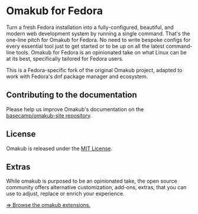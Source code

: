# Omakub for Fedora

Turn a fresh Fedora installation into a fully-configured, beautiful, and modern web development system by running a single command. That's the one-line pitch for Omakub for Fedora. No need to write bespoke configs for every essential tool just to get started or to be up on all the latest command-line tools. Omakub for Fedora is an opinionated take on what Linux can be at its best, specifically tailored for Fedora users.

This is a Fedora-specific fork of the original Omakub project, adapted to work with Fedora's dnf package manager and ecosystem.

## Contributing to the documentation

Please help us improve Omakub's documentation on the [basecamp/omakub-site repository](https://github.com/basecamp/omakub-site).

## License

Omakub is released under the [MIT License](https://opensource.org/licenses/MIT).

## Extras

While omakub is purposed to be an opinionated take, the open source community offers alternative customization, add-ons, extras, that you can use to adjust, replace or enrich your experience.

[⇒ Browse the omakub extensions.](EXTENSIONS.md)
